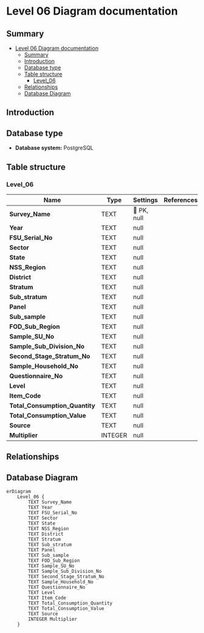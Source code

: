# Level 06 Diagram documentation
## Summary

- [Level 06 Diagram documentation](#level-06-diagram-documentation)
	- [Summary](#summary)
	- [Introduction](#introduction)
	- [Database type](#database-type)
	- [Table structure](#table-structure)
		- [Level\_06](#level_06)
	- [Relationships](#relationships)
	- [Database Diagram](#database-diagram)

## Introduction

## Database type

- **Database system:** PostgreSQL
## Table structure

### Level_06

| Name        | Type          | Settings                      | References                    | Note                           |
|-------------|---------------|-------------------------------|-------------------------------|--------------------------------|
| **Survey_Name** | TEXT | 🔑 PK, null |  | |
| **Year** | TEXT | null |  | |
| **FSU_Serial_No** | TEXT | null |  | |
| **Sector** | TEXT | null |  | |
| **State** | TEXT | null |  | |
| **NSS_Region** | TEXT | null |  | |
| **District** | TEXT | null |  | |
| **Stratum** | TEXT | null |  | |
| **Sub_stratum** | TEXT | null |  | |
| **Panel** | TEXT | null |  | |
| **Sub_sample** | TEXT | null |  | |
| **FOD_Sub_Region** | TEXT | null |  | |
| **Sample_SU_No** | TEXT | null |  | |
| **Sample_Sub_Division_No** | TEXT | null |  | |
| **Second_Stage_Stratum_No** | TEXT | null |  | |
| **Sample_Household_No** | TEXT | null |  | |
| **Questionnaire_No** | TEXT | null |  | |
| **Level** | TEXT | null |  | |
| **Item_Code** | TEXT | null |  | |
| **Total_Consumption_Quantity** | TEXT | null |  | |
| **Total_Consumption_Value** | TEXT | null |  | |
| **Source** | TEXT | null |  | |
| **Multiplier** | INTEGER | null |  | | 


## Relationships


## Database Diagram

```mermaid
erDiagram
	Level_06 {
		TEXT Survey_Name
		TEXT Year
		TEXT FSU_Serial_No
		TEXT Sector
		TEXT State
		TEXT NSS_Region
		TEXT District
		TEXT Stratum
		TEXT Sub_stratum
		TEXT Panel
		TEXT Sub_sample
		TEXT FOD_Sub_Region
		TEXT Sample_SU_No
		TEXT Sample_Sub_Division_No
		TEXT Second_Stage_Stratum_No
		TEXT Sample_Household_No
		TEXT Questionnaire_No
		TEXT Level
		TEXT Item_Code
		TEXT Total_Consumption_Quantity
		TEXT Total_Consumption_Value
		TEXT Source
		INTEGER Multiplier
	}
```